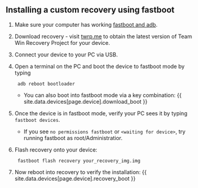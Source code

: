 ## Installing a custom recovery using fastboot

1. Make sure your computer has working [fastboot and adb](adb_fastboot_guide.html).
2. Download recovery - visit [twrp.me](https://twrp.me/Devices/) to obtain the latest version of Team Win Recovery Project for your device.
3. Connect your device to your PC via USB.
4. Open a terminal on the PC and boot the device to fastboot mode by typing

        adb reboot bootloader

    * You can also boot into fastboot mode via a key combination: {{ site.data.devices[page.device].download_boot }}
5. Once the device is in fastboot mode, verify your PC sees it by typing `fastboot devices`.
    * If you see `no permissions fastboot` or `<waiting for device>`, try running fastboot as root/Administratior.
6. Flash recovery onto your device:

        fastboot flash recovery your_recovery_img.img

7. Now reboot into recovery to verify the installation: {{ site.data.devices[page.device].recovery_boot }}
